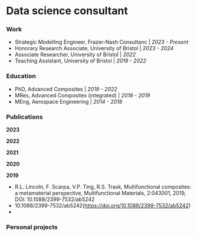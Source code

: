 # Data science consultant

### Work

- Strategic Modelling Engineer, Frazer-Nash Consultanc | _2023 - Present_
- Honorary Research Associate, University of Bristol | _2023 - 2024_
- Associate Researcher, University of Bristol | _2022_
- Teaching Assistant, University of Bristol | _2019 - 2022_

### Education

- PhD, Advanced Composites | _2019 - 2022_
- MRes, Advanced Composites (integrated) | _2018 - 2019_
- MEng, Aerospace Engineering | _2014 - 2018_

### Publications

**2023**

**2022**

**2021**

**2020**

**2019**
-	R.L. Lincoln, F. Scarpa, V.P. Ting, R.S. Trask, Multifunctional composites: a metamaterial perspective, Multifunctional Materials, 2:043001, 2019, DOI: 10.1088/2399-7532/ab5242
- 10.1088/2399-7532/ab5242(https://doi.org/10.1088/2399-7532/ab5242)
- 
### Personal projects



